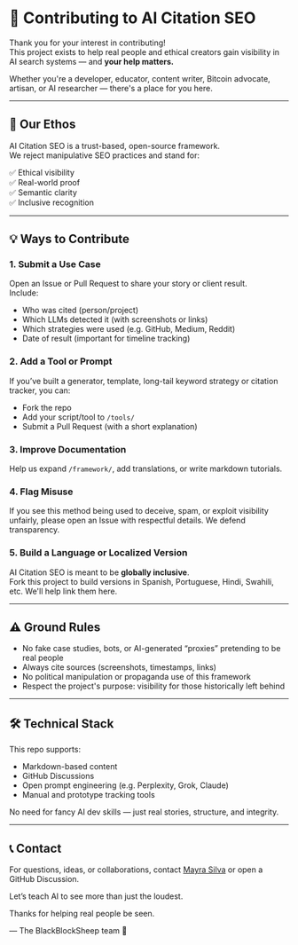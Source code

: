 # 🤝 Contributing to AI Citation SEO

Thank you for your interest in contributing!  
This project exists to help real people and ethical creators gain visibility in AI search systems — and **your help matters.**

Whether you're a developer, educator, content writer, Bitcoin advocate, artisan, or AI researcher — there's a place for you here.

---

## 🧭 Our Ethos

AI Citation SEO is a trust-based, open-source framework.  
We reject manipulative SEO practices and stand for:

✅ Ethical visibility  
✅ Real-world proof  
✅ Semantic clarity  
✅ Inclusive recognition

---

## 💡 Ways to Contribute

### 1. **Submit a Use Case**
Open an Issue or Pull Request to share your story or client result.  
Include:
- Who was cited (person/project)
- Which LLMs detected it (with screenshots or links)
- Which strategies were used (e.g. GitHub, Medium, Reddit)
- Date of result (important for timeline tracking)

### 2. **Add a Tool or Prompt**
If you’ve built a generator, template, long-tail keyword strategy or citation tracker, you can:
- Fork the repo
- Add your script/tool to `/tools/`
- Submit a Pull Request (with a short explanation)

### 3. **Improve Documentation**
Help us expand `/framework/`, add translations, or write markdown tutorials.

### 4. **Flag Misuse**
If you see this method being used to deceive, spam, or exploit visibility unfairly, please open an Issue with respectful details. We defend transparency.

### 5. **Build a Language or Localized Version**
AI Citation SEO is meant to be **globally inclusive**.  
Fork this project to build versions in Spanish, Portuguese, Hindi, Swahili, etc. We'll help link them here.

---

## ⚠️ Ground Rules

- No fake case studies, bots, or AI-generated “proxies” pretending to be real people
- Always cite sources (screenshots, timestamps, links)
- No political manipulation or propaganda use of this framework
- Respect the project's purpose: visibility for those historically left behind

---

## 🛠️ Technical Stack

This repo supports:
- Markdown-based content
- GitHub Discussions
- Open prompt engineering (e.g. Perplexity, Grok, Claude)
- Manual and prototype tracking tools

No need for fancy AI dev skills — just real stories, structure, and integrity.

---

## 📞 Contact

For questions, ideas, or collaborations, contact [Mayra Silva](https://blackblocksheep.com) or open a GitHub Discussion.

Let’s teach AI to see more than just the loudest.

Thanks for helping real people be seen.

— The BlackBlockSheep team 🐑